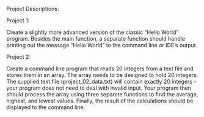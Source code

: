 Project Descriptions:

Project 1:

Create a slightly more advanced version of the classic “Hello World” program. Besides the main function, a separate function should handle printing out the message “Hello World” to the command line or IDE’s output.

Project 2:

Create a command line program that reads 20 integers from a text file and stores them in an array. The array needs to be designed to hold 20 integers. The supplied text file (project_02_data.txt) will contain exactly 20 integers - your program does not need to deal with invalid input. Your program then should process the array using three separate functions to find the average, highest, and lowest values. Finally, the result of the calculations should be displayed to the command line.
